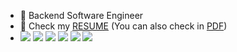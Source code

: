 - 🥨 Backend Software Engineer
- 🌈 Check my [RESUME](https://www.notion.so/d1c17e0d367e41f6a9e993d8963b39a7) (You can also check in [PDF](https://drive.google.com/file/d/1iBQfKZ5x9-L16wrFy2wjAHdxZsAnXxu8/view?usp=sharing))
- <img src="https://img.shields.io/badge/Java-FF9E0F?style=flat-square&logo=Java&logoColor=white"/></a>
<img src="https://img.shields.io/badge/SpringBoot-6DB33F?style=flat-square&logo=Spring&logoColor=white"/></a>
<img src="https://img.shields.io/badge/Python-3776AB?style=flat-square&logo=Python&logoColor=white"/></a>
<img src="https://img.shields.io/badge/Flask-000000?style=flat-square&logo=Flask&logoColor=white"/></a>
<img src="https://img.shields.io/badge/MySQL-4479A1?style=flat-square&logo=MySQL&logoColor=white"/></a>
<img src="https://img.shields.io/badge/MongoDB-47A248?style=flat-square&logo=MongoDB&logoColor=white"/></a>


